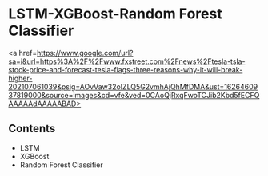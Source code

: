 # LSTM-XGBoost-Random Forest Classifier
<a href=https://www.google.com/url?sa=i&url=https%3A%2F%2Fwww.fxstreet.com%2Fnews%2Ftesla-tsla-stock-price-and-forecast-tesla-flags-three-reasons-why-it-will-break-higher-202107061039&psig=AOvVaw32oIZLQ5G2vmhAjQhMfDMA&ust=1626460937819000&source=images&cd=vfe&ved=0CAoQjRxqFwoTCJib2Kbd5fECFQAAAAAdAAAAABAD>
## Contents
- LSTM
- XGBoost
- Random Forest Classifier
